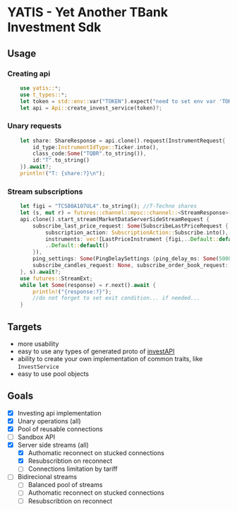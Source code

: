 # YATIS - Yet Another TBank Investment Sdk

## Usage

### Creating api

```rust
    use yatis::*;
    use t_types::*;
    let token = std::env::var("TOKEN").expect("need to set env var 'TOKEN'");
    let api = Api::create_invest_service(token)?;
```

### Unary requests

```rust
    let share: ShareResponse = api.clone().request(InstrumentRequest{
        id_type:InstrumentIdType::Ticker.into(),
        class_code:Some("TQBR".to_string()),
        id:"T".to_string()
    }).await?;
    println!("T: {share:?}\n");
```

### Stream subscriptions

```rust
    let figi = "TCS80A107UL4".to_string(); //T-Techno shares
    let (s, mut r) = futures::channel::mpsc::channel::<StreamResponse>(10);
    api.clone().start_stream(MarketDataServerSideStreamRequest {
        subscribe_last_price_request: Some(SubscribeLastPriceRequest {
            subscription_action: SubscriptionAction::Subscribe.into(),
            instruments: vec![LastPriceInstrument {figi,..Default::default()}],
            ..Default::default()
        }),
        ping_settings: Some(PingDelaySettings {ping_delay_ms: Some(5000)}), //used by sdk to detect hung connections
        subscribe_candles_request: None, subscribe_order_book_request: None, subscribe_trades_request: None, subscribe_info_request: None,
    }, s).await?;
    use futures::StreamExt;
    while let Some(response) = r.next().await {
        println!("{response:?}");
        //do not forget to set exit condition... if needed...
    }
```

## Targets

- more usability
- easy to use any types of generated proto of  [investAPI]
- ability to create your own implementation of common traits, like `InvestService`
- easy to use pool objects

## Goals

- [x] Investing api implementation
- [x] Unary operations (all)
- [x] Pool of reusable connections
- [ ] Sandbox API
- [x] Server side streams (all)
  - [x] Authomatic reconnect on stucked connections
  - [x] Resubscribtion on reconnect
  - [ ] Connections limitation by tariff
- [ ] Bidirecional streams
  - [ ] Balanced pool of streams
  - [ ] Authomatic reconnect on stucked connections
  - [ ] Resubscribtion on reconnect

[investAPI]: https://github.com/RussianInvestments/investAPI/tree/124813610a9dbb0d8c91067a67d9c26a02c8c713/src/docs/contracts
